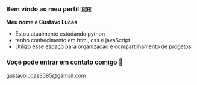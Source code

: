 ### Bem vindo ao meu perfil 🇧🇷

**Meu nome é Gustavo Lucas**

- Estou atualmente estudando python 
- tenho conhecimento em html, css e javaScript
- Utilizo esse espaço para organizaçao e compartilhamento de progetos
  
### Voçê pode entrar em contato comigo 📧

gustavolucas3585@gamail.com

